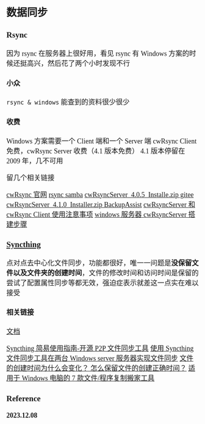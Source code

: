 <font size=4 face='楷体'>

## 数据同步

### Rsync

因为 rsync 在服务器上很好用，看见 rsync 有 Windows 方案的时候还挺高兴，然后花了两个小时发现不行

#### 小众

`rsync & windows` 能查到的资料很少很少

#### 收费

Windows 方案需要一个 Client 端和一个 Server 端
cwRsync Client 免费，cwRsync Server 收费（4.1 版本免费）
4.1 版本停留在 2009 年，几不可用

留几个相关链接

[cwRsync 官网](https://itefix.net/cwrsync-client)
[rsync samba](https://rsync.samba.org/)
[cwRsyncServer_4.0.5_Installe.zip gitee](https://gitee.com/buchengfeng/cwRsync)
[cwRsyncServer_4.1.0_Installer.zip BackupAssist](https://www.backupassist.com/rsync/)
[cwRsyncServer 和 cwRsync Client 使用注意事项](https://cloud.tencent.com/developer/article/2312594)
[windows 服务器 cwRsyncServer 搭建步骤](https://blog.csdn.net/yujing1314/article/details/130679433)

### [Syncthing](https://github.com/syncthing/syncthing)

点对点去中心化文件同步，功能都很好，唯一一问题是**没保留文件以及文件夹的创建时间**，文件的修改时间和访问时间是保留的
尝试了配置属性同步等都无效，强迫症表示就差这一点实在难以接受

#### 相关链接

[文档](https://docs.syncthing.net/)

[Syncthing 简易使用指南-开源 P2P 文件同步工具](https://zhuanlan.zhihu.com/p/598689238)
[使用 Syncthing 文件同步工具在两台 Windows server 服务器实现文件同步](https://blog.csdn.net/wuxiaolei1/article/details/126123738)
[文件的创建时间为什么会变化？ 怎么保留文件的创建正确时间？](https://zhuanlan.zhihu.com/p/605408578)
[适用于 Windows 电脑的 7 款文件/程序复制搬家工具](https://zhuanlan.zhihu.com/p/608157897)

### Reference

**2023.12.08**
